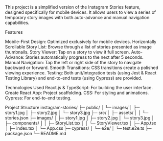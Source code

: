 This project is a simplified version of the Instagram Stories feature, designed specifically for mobile devices. It allows users to view a series of temporary story images with both auto-advance and manual navigation capabilities.

Features

Mobile-First Design: Optimized exclusively for mobile devices.
Horizontally Scrollable Story List: Browse through a list of stories presented as image thumbnails.
Story Viewer: Tap on a story to view it full screen.
Auto-Advance: Stories automatically progress to the next after 5 seconds.
Manual Navigation: Tap the left or right side of the story to navigate backward or forward.
Smooth Transitions: CSS transitions create a polished viewing experience.
Testing: Both unit/integration tests (using Jest & React Testing Library) and end-to-end tests (using Cypress) are provided.




Technologies Used
React.js & TypeScript: For building the user interface.
Create React App: Project scaffolding.
CSS: For styling and animations.
Cypress: For end-to-end testing.

Project Structure
instagram-stories/
├─ public/
│  └─ images/
│     ├─ story1.jpg
│     ├─ story2.jpg
│     └─ story3.jpg
├─ src/
│  ├─ assets/
│  │  └─ stories.json
   ├─ images/
│     ├─ story1.jpg
│     ├─ story2.jpg
│     └─ story3.jpg
│  ├─ components/
│  │  ├─ StoryList.tsx
│  │  └─ StoryViewer.tsx
│  ├─ App.tsx
│  ├─ index.tsx
│  └─ App.css
├─ cypress/
│  └─ e2e/
│     └─ test.e2e.ts
├─ package.json
└─ README.md